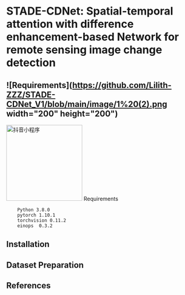 # STADE-CDNet: Spatial-temporal attention with difference enhancement-based Network for remote sensing image change detection
## ![Requirements](https://github.com/Lilith-ZZZ/STADE-CDNet_V1/blob/main/image/1%20(2).png width="200" height="200")
<img src="https://github.com/Lilith-ZZZ/STADE-CDNet_V1/blob/main/image/1%20(2).png" width="200" height="200" alt="抖音小程序"/>
Requirements


        Python 3.8.0
        pytorch 1.10.1
        torchvision 0.11.2
        einops  0.3.2
## Installation
## Dataset Preparation
## References

